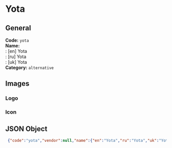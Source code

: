 # Yota 
## General 
**Code:** `yota`  
**Name:**  
:	[en] Yota  
:	[ru] Yota  
:	[uk] Yota  
**Category:** `alternative`  
## Images 
### Logo 
### Icon 
## JSON Object 
```json
 {"code":"yota","vendor":null,"name":{"en":"Yota","ru":"Yota","uk":"Yota"},"description":null,"countries":null,"category":"alternative"}```  
